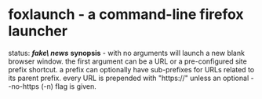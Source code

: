 #  foxlaunch - a command-line firefox launcher
status: **_fake\ news_**
**synopsis** - with no arguments will launch a new blank browser window. the first argument can be a URL or a pre-configured site prefix shortcut. a prefix can optionally have sub-prefixes for URLs related to its parent prefix. every URL is prepended with "https://" unless an optional --no-https (-n) flag is given.

